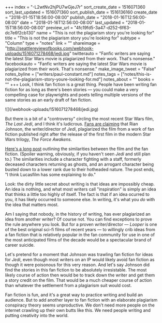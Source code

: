 +++
index = "-L2wtNv2hjPU7wGjeJ7r"
sort_create_date = 1516071360
sort_last_updated = 1516071360
sort_publish_date = 1516136160
create_date = "2018-01-15T18:56:00-08:00"
publish_date = "2018-01-16T12:56:00-08:00"
date = "2018-01-16T12:56:00-08:00"
last_updated = "2018-01-15T18:56:00-08:00"
preview_url = "4fc19fd5-3a47-d252-6f63-dc7e6f2cb130"
name = "This is not the plagiarism story you're looking for"
title = "This is not the plagiarism story you're looking for"
subtype = "Column"
type = "notes"
link = ""
shareimage = "http://seattlereviewofbooks.com/webhook-uploads/1516071278468/jedi.jpg"
twitterauto = "Fanfic writers are saying the latest Star Wars movie is plagiarized from their work. That's nonsense."
facebookauto = "Fanfic writers are saying the latest Star Wars movie is plagiarized from their work. That's nonsense."
make_image_tweet = "False"
notes_byline = ["writers/paul-constant.md"]
notes_tags = ["notes/this-is-not-the-plagiarism-story-youre-looking-for.md"]
notes_about = ""
books = ""
+++
Look, I think fan fiction is a great thing. People have been writing fan fiction for as long as there's been stories — you could make a very compelling case for playwrights and poets telling multiple versions of the same stories as an early draft of fan fiction.

<p class="image-left">![](/webhook-uploads/1516071278468/jedi.jpg)</p>

But there is a bit of a "controversy" circling the most recent Star Wars film, *The Last Jedi*, and I think it's ludicrous. [Fans are claiming](http://scavengersholocron.com/category/home/something-you-should-know-about-the-last-jedi/) that Rian Johnson, the writer/director of *Jedi*, plagiarized the film from a work of fan fiction published right after the release of the first film in the modern Star Wars trilogy, *The Force Awakens*. 

[Here's a long post](http://scavengersholocron.com/category/home/something-you-should-know-about-the-last-jedi/) outlining the similarities between the film and the fan fiction. (Spoiler warning, obviously, if you haven't seen *Jedi* and still plan to.) The similarities include a character fighting with a staff, formerly deceased characters returning as ghosts, and an arrogant character being busted down to a lower rank due to their hotheaded nature. The post ends, "I think Lucasfilm has some explaining to do."

Look: the dirty little secret about writing is that ideas are impossibly cheap. An idea is nothing, and what most writers call "inspiration" is simply an idea that thinks a little too highly of itself. The fact is that if an idea ocurred to you, it has likely occurred to someone else. In writing, it's what you *do* with the idea that matters most.

Am I saying that nobody, in the history of writing, has ever plagiarized an idea from another writer? Of course not. You can find exceptions to prove the rule anywhere you look. But for a proven writer/director — *Looper* is one of the best original sci-fi films of recent years — to willingly crib ideas from a fan fiction that is relatively popular in the fan community for use in one of the most anticipated films of the decade would be a spectacular brand of career suicide.

Let's pretend for a moment that Johnson was trawling fan fiction for ideas for *Jedi*, even though most writers on an IP would likely avoid fan fiction as though it were poisonous for this very reason. And let's say Johnson did find the stories in this fan fiction to be absolutely irresistable. The most likely course of action then would be to track down the writer and get them a story credit on the film. That would be a much cheaper course of action than whatever the settlement from a plagiarism suit would cost.

Fan fiction is fun, and it's a great way to practice writing and build an audience. But to add another layer to fan fiction with an elaborate plagiarism conspiracy theory seems unproductive. We don't need more people on the internet crawling up their own butts like this. We need people writing and putting creativity into the world.